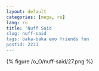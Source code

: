 ```yaml
---
layout: default
categories: [mega, ru]
lang: ru
title: 'Nuff Said
slug: nuff-said
tags: baka-baka emo friends fun 
postid: 2233
---
```



{% figure /o_O/nuff-said/27.png %}

